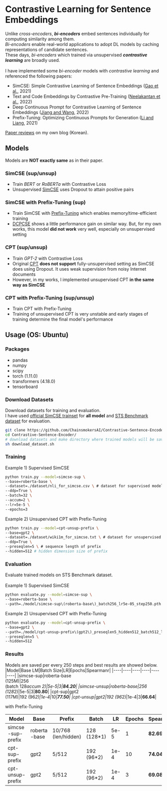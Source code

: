 # Contrastive Learning for Sentence Embeddings
Unlike *cross-encoders*, ***bi-encoders*** embed sentences individually for computing similarity among them.<br/>
*Bi-encoders* enable real-world applications to adopt DL models by caching representations of candidate sentences.<br/>
These days, *bi-encoders* which trained via unsupervised ***contrastive learning*** are broadly used.<br/><br/>
I have implemented some *bi-encoder* models with *contrastive learning* and referenced the following papers:
* SimCSE: Simple Contrastive Learning of Sentence Embeddings ([Gao et al.](https://arxiv.org/abs/2104.08821), 2021)
* Text and Code Embeddings by Contrastive Pre-Training ([Neelakantan et al.](https://arxiv.org/abs/2201.10005), 2022)
* Deep Continuous Prompt for Contrastive Learning of Sentence Embeddings ([Jiang and Wang](https://arxiv.org/abs/2203.06875), 2022)
* Prefix-Tuning: Optimizing Continuous Prompts for Generation ([Li and Liang](https://arxiv.org/abs/2101.00190), 2021)

[Paper reviews](https://chainsmokers.oopy.io/paper/simcse-cpt) on my own blog (Korean).
## Models
Models are **NOT exactly same** as in their paper.
### SimCSE (sup/unsup)
* Train *BERT* or *RoBERTa* with Contrastive Loss
* Unsupervised [SimCSE](https://arxiv.org/abs/2104.08821) uses Dropout to attain positive pairs
### SimCSE with Prefix-Tuning (sup)
* Train SimCSE with [Prefix-Tuning](https://arxiv.org/abs/2101.00190) which enables memory/time-efficient training
* [DCPCSE](https://arxiv.org/abs/2203.06875) shows a little performance gain on similar way. But, for my own works, this model **did not work** very well, especially on unsupervised setting
### CPT (sup/unsup)
* Train *GPT-2* with Contrastive Loss
* Original [CPT](https://arxiv.org/abs/2201.10005) **does not support** fully-unsupervised setting as SimCSE does using Dropout. It uses weak supervision from noisy Internet documents
* However, in my works, I implemented unsupervised CPT **in the same way as SimCSE**
### CPT with Prefix-Tuning (sup/unsup)
* Train CPT with Prefix-Tuning
* Training of unsupervised CPT is very unstable and early stages of training determine the final model's performance
## Usage (OS: Ubuntu)
### Packages
* pandas
* numpy
* scipy
* torch (1.11.0)
* transformers (4.18.0)
* tensorboard
### Download Datasets
Download datasets for training and evaluation.<br/>
I have used [official SimCSE trainset](https://github.com/princeton-nlp/SimCSE/tree/main/data) for **all model** and [STS Benchmark dataset](https://ixa2.si.ehu.eus/stswiki/index.php/STSbenchmark) for evaluation.
```bash
git clone https://github.com/ChainsmokersAI/Contrastive-Sentence-Encoder.git
cd Contrastive-Sentence-Encoder/
# download datasets and make directory where trained models will be saved
sh download_dataset.sh
```
### Training
Example 1) Supervised SimCSE
```bash
python train.py --model=simcse-sup \
--base=roberta-base \
--dataset=./dataset/nli_for_simcse.csv \ # dataset for supervised models
--ddp=True \
--batch=32 \
--accum=2 \
--lr=5e-5 \
--epochs=3
```
Example 2) Unsupervised CPT with Prefix-Tuning
```bash
python train.py --model=cpt-unsup-prefix \
--base=gpt2 \
--dataset=./dataset/wiki1m_for_simcse.txt \ # dataset for unsupervised models
--ddp=True \
--preseqlen=5 \ # sequence length of prefix
--hidden=512 # hidden dimension size of prefix
```
### Evaluation
Evaluate trained models on STS Benchmark dataset.<br/><br/>
Example 1) Supervised SimCSE
```bash
python evaluate.py --model=simcse-sup \
--base=roberta-base \
--path=./model/simcse-sup\(roberta-base\)_batch256_lr5e-05_step250.pth # trained model path
```
Example 2) Unsupervised CPT with Prefix-Tuning
```bash
python evaluate.py --model=cpt-unsup-prefix \
--base=gpt2 \
--path=./model/cpt-unsup-prefix\(gpt2\)_preseqlen5_hidden512_batch512_lr5e-05_step250.pth \
--preseqlen=5 \
--hidden=512
```
### Results
Models are saved per every 250 steps and best results are showed below.
|Model|Base LM|Batch Size|LR|Epochs|Spearmanr|
|----|----|----|----|----|----|
|simcse-sup|roberta-base<br/>(125M)|256<br/>(batch 128*accum 2)|5e-5|3|**84.20**|
|simcse-unsup|roberta-base|256 (128*2)|5e-5|3|**80.80**|
|cpt-sup|gpt2<br/>(117M)|192 (96*2)|1e-4|10|**77.50**|
|cpt-unsup|gpt2|192 (96*2)|1e-4|3|**66.64**|

with Prefix-Tuning

|Model|Base|Prefix|Batch|LR|Epochs|Spearmanr|Size|
|----|----|----|----|----|----|----|----|
|simcse<br/>-sup-prefix|roberta<br/>-base|10/768<br/>(len/hidden)|128 (128*1)|5e-5|1|**82.69**|*59.1MB*|
|cpt-sup-prefix|gpt2|5/512|192 (96*2)|1e-4|10|**74.04**|*41.8MB*|
|cpt-unsup-prefix|gpt2|5/512|192 (96*2)|1e-4|3|**69.08**|*41.8MB*|
